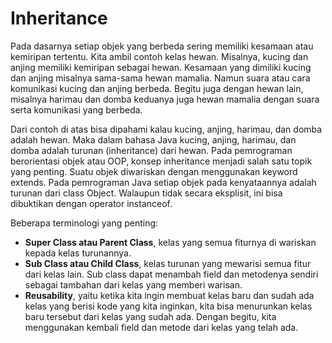 # Inheritance

Pada dasarnya setiap objek yang berbeda sering memiliki kesamaan atau kemiripan tertentu. Kita ambil contoh kelas hewan. Misalnya, kucing dan anjing memiliki kemiripan sebagai hewan. Kesamaan yang dimiliki kucing dan anjing misalnya sama-sama hewan mamalia. Namun suara atau cara komunikasi kucing dan anjing berbeda. Begitu juga dengan hewan lain, misalnya harimau dan domba keduanya juga hewan mamalia dengan suara serta komunikasi yang berbeda.

Dari contoh di atas bisa dipahami kalau kucing, anjing, harimau, dan domba adalah hewan. Maka dalam bahasa Java kucing, anjing, harimau, dan domba adalah turunan (inheritance) dari hewan. Pada pemrograman berorientasi objek atau OOP, konsep inheritance menjadi salah satu topik yang penting. Suatu objek diwariskan dengan menggunakan keyword extends. Pada pemrograman Java setiap objek pada kenyataannya adalah turunan dari class Object. Walaupun tidak secara eksplisit, ini bisa dibuktikan dengan operator instanceof.

Beberapa terminologi yang penting:

- **Super Class atau Parent Class**, kelas yang semua fiturnya di wariskan kepada kelas turunannya. 
- **Sub Class atau Child Class**, kelas turunan yang mewarisi semua fitur dari kelas lain. Sub class dapat menambah field dan metodenya sendiri sebagai tambahan dari kelas yang memberi warisan.
- **Reusability**, yaitu ketika kita ingin membuat kelas baru dan sudah ada kelas yang berisi kode yang kita inginkan, kita bisa menurunkan kelas baru tersebut dari kelas yang sudah ada. Dengan begitu, kita menggunakan kembali field dan metode dari kelas yang telah ada.


